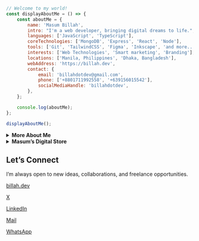 ```javascript                             

// Welcome to my world!       
const displayAboutMe = () => {
    const aboutMe = {
        name: 'Masum Billah',
        intro: "I'm a web developer, bringing digital dreams to life.",
        languages: ['JavaScript', 'TypeScript'],
        coreTechnologies: ['MongoDB', 'Express', 'React', 'Node'],
        tools: ['Git', 'TailwindCSS', 'Figma', 'Inkscape', 'and more...'],
        interests: ['Web Technologies', 'Smart marketing', 'Branding'],
        locations: ['Manila, Philippines', 'Dhaka, Bangladesh'],
        webAddress: 'https://billah.dev',
        contact: {
            email: 'billahdotdev@gmail.com',
            phone: ['+8801711992558', '+639156015542'],
            socialMediaHandle: 'billahdotdev',
        },
    };

    console.log(aboutMe);
};

displayAboutMe();                                                                                                           

```                                     
     
<details> 
<summary><strong>More About Me</strong></summary>                                              

<pre>
🙂 My Story:
I started my journey running a clothing business, where I learned to solve problems and think creatively under pressure. My path took an exciting turn when I discovered coding, captivated by its potential. During the pandemic, I combined these two passions, building digital experiences that genuinely impact people's lives. Every project is a new lesson, and I believe that continuous growth comes from staying curious and adapting at every step.
If you’re looking for someone who understands both code and commerce—I’d love to help.   

👩‍💻 I Speak:
English, Bangla(Native), Taglish, and of course JavaScript!            

🎓 Credentials:
I'm a Bangladesh University of Engineering and Technology (BUET) and IAC certified full-stack web developer   
on a journey of modern web mastery at the University of Helsinki.    
</pre>
</details>      


<details>
<summary><strong>Masum’s Digital Store</strong></summary>

     
* Built by Masum Billah: helping developers, freelancers, and creators launch faster & smarter.
  
* Ready to use templates, design assets

<img src="https://images.unsplash.com/photo-1555066931-4365d14bab8c?q=80&w=1470&auto=format&fit=crop&ixlib=rb-4.1.0&ixid=M3wxMjA3fDB8MHxwaG90by1wYWdlfHx8fGVufDB8fHx8fA%3D%3D" style="width: 100%; border-radius: 12px; margin-bottom: 24px;">

---

## Featured Products

<table>
<tr>
<td width="33%">
  
**Coming Soon Landing Page**  
_A modern, responsive landing page for pre-launch waitlists._  

💻 **Built With:** HTML, Tailwind CSS  
💲 **Price:** $10  

<a href="https://billahdotdev.gumroad.com/l/coming-soon-landing-page-template">
<img src="https://img.shields.io/badge/View%20on-Gumroad-orange?style=for-the-badge&logo=gumroad" alt="Buy on Gumroad">
</a>  

</td>
<td width="33%">

**Hacker-Vibe Personal Website**  
_A bold terminal-style personal website to stand out online._  

💻 **Built With:** React, Vite, Tailwind CSS  
💲 **Price:** $15  

<a href="https://billahdotdev.gumroad.com/l/hacker-terminal-website">
<img src="https://img.shields.io/badge/View%20on-Gumroad-teal?style=for-the-badge&logo=gumroad" alt="Buy on Gumroad">
</a>  

</td>
<td width="33%">

**Simple Line SVG Icon Pack (60+)**  
_Minimal, scalable SVG icons for any modern UI._  

 **Includes:** 60+ Icons, SVG Format  
💲 **Price:** $1  

<a href="https://billahdotdev.gumroad.com/l/simple-line-svg-icons">
<img src="https://img.shields.io/badge/Get%20SVGs-Gumroad-success?style=for-the-badge&logo=svg" alt="Download Icons">
</a>  

</td>
</tr>
</table>

---

## 💬 Custom Work & Services
Need something tailored for your project?  
From **custom websites** to **unique landing pages** — let’s build it together.

<a href="https://wa.me/+8801711992558?text=Hi%20Masum!%20I’m%20interested%20in%20a%20custom%20digital%20project.">
<img src="https://img.shields.io/badge/Chat%20on-WhatsApp-brightgreen?style=for-the-badge&logo=whatsapp" alt="WhatsApp Chat">
</a>

---

</details>


## Let’s Connect

I’m always open to new ideas, collaborations, and freelance opportunities.

[billah.dev](https://billah.dev) 

[X](https://twitter.com/billahdotdev)  

[LinkedIn](https://www.linkedin.com/in/billahdotdev)  

[Mail](mailto:billahdotdev@gmail.com)

[WhatsApp](https://wa.me/+8801711992558)   

 
